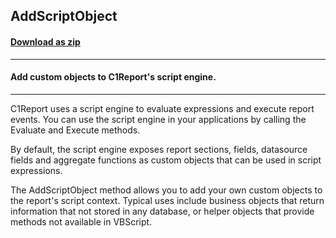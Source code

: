 ## AddScriptObject
#### [Download as zip](https://grapecity.github.io/DownGit/#/home?url=https://github.com/GrapeCity/ComponentOne-WinForms-Samples/tree/master/NetFramework\Reports\C1Report\Cs\AddScriptObject)
____
#### Add custom objects to C1Report's script engine.
____
C1Report uses a script engine to evaluate expressions and execute report events. You can use the script engine in your applications by calling the Evaluate and Execute methods. 

By default, the script engine exposes report sections, fields, datasource fields and aggregate functions as custom objects that can be used in script expressions. 

The AddScriptObject method allows you to add your own custom objects to the report's script context. Typical uses include business objects that return information that not stored in any database, or helper objects that provide methods not available in VBScript. 

